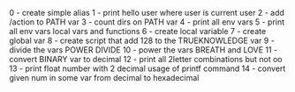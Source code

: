 0 - create simple alias
1 - print hello user where user is current user
2 - add /action to PATH var
3 - count dirs on PATH var
4 - print all env vars
5 - print all env vars local vars and functions
6 - create local variable
7 - create global var
8 - create script that add 128 to the TRUEKNOWLEDGE var
9 - divide the vars POWER DIVIDE
10 - power the vars BREATH and LOVE
11 - convert BINARY var to decimal
12 - print all 2letter combinations but not oo
13 - print float number with 2 decimal usage of printf command
14 - convert given num in some var from decimal to hexadecimal
